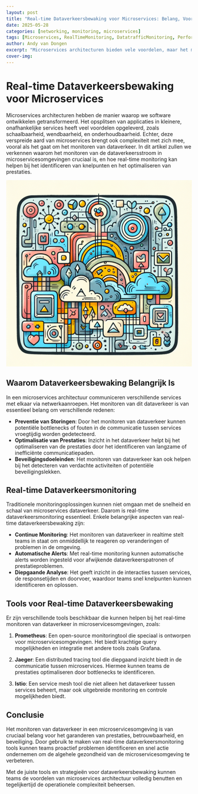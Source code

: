 ```yaml
---
layout: post
title: "Real-time Dataverkeersbewaking voor Microservices: Belang, Voordelen en Tools"
date: 2025-05-28
categories: [networking, monitoring, microservices]
tags: [Microservices, RealTimeMonitoring, DatatrafficMonitoring, PerformanceOptimization, ServiceMesh]
author: Andy van Dongen
excerpt: "Microservices architecturen bieden vele voordelen, maar het monitoren van dataverkeer in deze omgevingen is cruciaal vanwege de complexiteit die het met zich meebrengt. Real-time monitoring helpt bij het vroegtijdig detecteren van problemen, optimaliseren van prestaties en identificeren van beveiligingsrisico's. Tools zoals Prometheus, Jaeger en Istio spelen een essentiële rol in het faciliteren van real-time dataverkeersbewaking, waardoor teams de algehele gezondheid van microservices kunnen verbeteren en operationele complexiteit kunnen beheersen."
cover-img: 
---
```

# Real-time Dataverkeersbewaking voor Microservices

Microservices architecturen hebben de manier waarop we software ontwikkelen getransformeerd. Het opsplitsen van applicaties in kleinere, onafhankelijke services heeft veel voordelen opgeleverd, zoals schaalbaarheid, wendbaarheid, en onderhoudbaarheid. Echter, deze verspreide aard van microservices brengt ook complexiteit met zich mee, vooral als het gaat om het monitoren van dataverkeer. In dit artikel zullen we verkennen waarom het monitoren van de dataverkeersstroom in microservicesomgevingen cruciaal is, en hoe real-time monitoring kan helpen bij het identificeren van knelpunten en het optimaliseren van prestaties.

![DevOps Diagram](/images/devops-diagram.png)

## Waarom Dataverkeersbewaking Belangrijk Is

In een microservices architectuur communiceren verschillende services met elkaar via netwerkaanroepen. Het monitoren van dit dataverkeer is van essentieel belang om verschillende redenen:

- **Preventie van Storingen**: Door het monitoren van dataverkeer kunnen potentiële bottlenecks of fouten in de communicatie tussen services vroegtijdig worden gedetecteerd.
- **Optimalisatie van Prestaties**: Inzicht in het dataverkeer helpt bij het optimaliseren van de prestaties door het identificeren van langzame of inefficiënte communicatiepaden.
- **Beveiligingsdoeleinden**: Het monitoren van dataverkeer kan ook helpen bij het detecteren van verdachte activiteiten of potentiële beveiligingslekken.

## Real-time Dataverkeersmonitoring

Traditionele monitoringoplossingen kunnen niet omgaan met de snelheid en schaal van microservices dataverkeer. Daarom is real-time dataverkeersmonitoring essentieel. Enkele belangrijke aspecten van real-time dataverkeersbewaking zijn:

- **Continue Monitoring**: Het monitoren van dataverkeer in realtime stelt teams in staat om onmiddellijk te reageren op veranderingen of problemen in de omgeving.
- **Automatische Alerts**: Met real-time monitoring kunnen automatische alerts worden ingesteld voor afwijkende dataverkeerspatronen of prestatieproblemen.
- **Diepgaande Analyse**: Het geeft inzicht in de interacties tussen services, de responsetijden en doorvoer, waardoor teams snel knelpunten kunnen identificeren en oplossen.

## Tools voor Real-time Dataverkeersbewaking

Er zijn verschillende tools beschikbaar die kunnen helpen bij het real-time monitoren van dataverkeer in microservicesomgevingen, zoals:

1. **Prometheus**: Een open-source monitoringtool die speciaal is ontworpen voor microservicesomgevingen. Het biedt krachtige query mogelijkheden en integratie met andere tools zoals Grafana.

2. **Jaeger**: Een distributed tracing tool die diepgaand inzicht biedt in de communicatie tussen microservices. Hiermee kunnen teams de prestaties optimaliseren door bottlenecks te identificeren.

3. **Istio**: Een service mesh tool die niet alleen het dataverkeer tussen services beheert, maar ook uitgebreide monitoring en controle mogelijkheden biedt.

## Conclusie

Het monitoren van dataverkeer in een microservicesomgeving is van cruciaal belang voor het garanderen van prestaties, betrouwbaarheid, en beveiliging. Door gebruik te maken van real-time dataverkeersmonitoring tools kunnen teams proactief problemen identificeren en snel actie ondernemen om de algehele gezondheid van de microservicesomgeving te verbeteren.

Met de juiste tools en strategieën voor dataverkeersbewaking kunnen teams de voordelen van microservices architectuur volledig benutten en tegelijkertijd de operationele complexiteit beheersen.